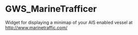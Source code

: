 GWS_MarineTrafficer
===================

Widget for displaying a minimap of your AIS enabled vessel at http://www.marinetraffic.com/
